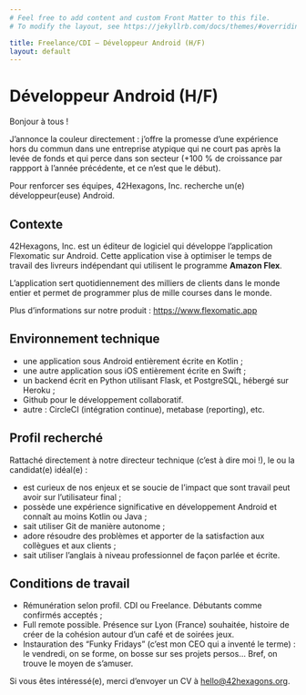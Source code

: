 ```yaml
---
# Feel free to add content and custom Front Matter to this file.
# To modify the layout, see https://jekyllrb.com/docs/themes/#overriding-theme-defaults

title: Freelance/CDI — Développeur Android (H/F)
layout: default
---
```


# Développeur Android (H/F)

Bonjour à tous !

J’annonce la couleur directement : j’offre la promesse d’une expérience hors du commun dans une entreprise atypique qui ne court pas après la levée de fonds et qui perce dans son secteur (+100 % de croissance par rappport à l’année précédente, et ce n’est que le début).

Pour renforcer ses équipes, 42Hexagons, Inc. recherche un(e) développeur(euse) Android.

## Contexte

42Hexagons, Inc. est un éditeur de logiciel qui développe l’application Flexomatic sur Android. Cette application vise à optimiser le temps de travail des livreurs indépendant qui utilisent le programme **Amazon Flex**.

L’application sert quotidiennement des milliers de clients dans le monde entier et permet de programmer plus de mille courses dans le monde.

Plus d’informations sur notre produit : https://www.flexomatic.app

## Environnement technique

- une application sous Android entièrement écrite en Kotlin ;
- une autre application sous iOS entièrement écrite en Swift ;
- un backend écrit en Python utilisant Flask, et PostgreSQL, hébergé sur Heroku ;
- Github pour le développement collaboratif.
- autre : CircleCI (intégration continue), metabase (reporting), etc.

## Profil recherché

Rattaché directement à notre directeur technique (c’est à dire moi !), le ou la candidat(e) idéal(e) :

- est curieux de nos enjeux et se soucie de l’impact que sont travail peut avoir sur l’utilisateur final ;
- possède une expérience significative en développement Android et connaît au moins Kotlin ou Java ;
- sait utiliser Git de manière autonome ;
- adore résoudre des problèmes et apporter de la satisfaction aux collègues et aux clients ;
- sait utiliser l’anglais à niveau professionnel de façon parlée et écrite.

## Conditions de travail

- Rémunération selon profil. CDI ou Freelance. Débutants comme confirmés acceptés ;
- Full remote possible. Présence sur Lyon (France) souhaitée, histoire de créer de la cohésion autour d’un café et de soirées jeux.
- Instauration des “Funky Fridays” (c’est mon CEO qui a inventé le terme) : le vendredi, on se forme, on bosse sur ses projets persos… Bref, on trouve le moyen de s’amuser.

Si vous êtes intéressé(e), merci d’envoyer un CV à hello@42hexagons.org.
